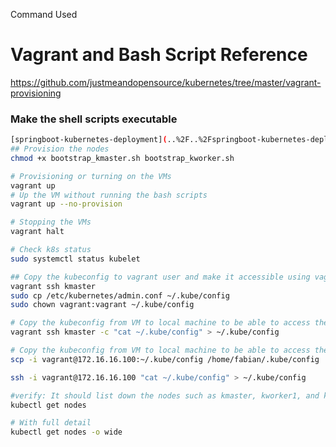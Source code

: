 Command Used

# Vagrant and Bash Script Reference
https://github.com/justmeandopensource/kubernetes/tree/master/vagrant-provisioning



### Make the shell scripts executable
```bash
[springboot-kubernetes-deployment](..%2F..%2Fspringboot-kubernetes-deployment)
## Provision the nodes
chmod +x bootstrap_kmaster.sh bootstrap_kworker.sh

# Provisioning or turning on the VMs
vagrant up
# Up the VM without running the bash scripts
vagrant up --no-provision

# Stopping the VMs
vagrant halt

# Check k8s status
sudo systemctl status kubelet

## Copy the kubeconfig to vagrant user and make it accessible using vagrant user
vagrant ssh kmaster
sudo cp /etc/kubernetes/admin.conf ~/.kube/config
sudo chown vagrant:vagrant ~/.kube/config  

# Copy the kubeconfig from VM to local machine to be able to access the nodes
vagrant ssh kmaster -c "cat ~/.kube/config" > ~/.kube/config

# Copy the kubeconfig from VM to local machine to be able to access the nodes via SCP
scp -i vagrant@172.16.16.100:~/.kube/config /home/fabian/.kube/config

ssh -i vagrant@172.16.16.100 "cat ~/.kube/config" > ~/.kube/config

#verify: It should list down the nodes such as kmaster, kworker1, and kworker2
kubectl get nodes

# With full detail
kubectl get nodes -o wide
```


